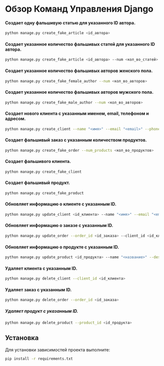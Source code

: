 # Обзор Команд Управления Django
#### Создает одну фальшивую статью для указанного ID автора.
```sh
python manage.py create_fake_article <id_автора>
````

#### Создает указанное количество фальшивых статей для указанного ID автора.
```sh
python manage.py create_fake_article <id_автора> --num <кол_во_статей>
````

#### Создает указанное количество фальшивых авторов женского пола.
```sh
python manage.py create_fake_female_author --num <кол_во_авторов>
```

#### Создает указанное количество фальшивых авторов мужского пола.
```sh
python manage.py create_fake_male_author --num <кол_во_авторов>
```

#### Создает нового клиента с указанным именем, email, телефоном и адресом.
```sh
python manage.py create_client --name "<имя>" --email "<email>" --phone "<телефон>" --address "<адрес>"
````

#### Создает фальшивый заказ с указанным количеством продуктов.
```sh
python manage.py create_fake_order --num_products <кол_во_продуктов>
````

#### Создает фальшивого клиента.
```sh
python manage.py create_fake_client
````

#### Создает фальшивый продукт.
```sh
python manage.py create_fake_product
````

#### Обновляет информацию о клиенте с указанным ID.
```sh
python manage.py update_client <id_клиента> --name "<имя>" --email "<email>" --phone "<телефон>" --address "<адрес>"
````

#### Обновляет информацию о заказе с указанным ID.
```sh
python manage.py update_order --order_id <id_заказа> --client_id <id_клиента> --product_ids <id_продуктов> --total <сумма>
````

#### Обновляет информацию о продукте с указанным ID.
```sh
python manage.py update_product <id_продукта> --name "<название>" --description "<описание>" --price <цена> --quantity <количество>
````

#### Удаляет клиента с указанным ID.
```sh
python manage.py delete_client --client_id <id_клиента>
````

#### Удаляет заказ с указанным ID.
```sh
python manage.py delete_order --order_id <id_заказа>
````

##### Удаляет продукт с указанным ID.
```sh
python manage.py delete_product --product_id <id_продукта>
```
## Установка

Для установки зависимостей проекта выполните:

```bash
pip install -r requirements.txt

